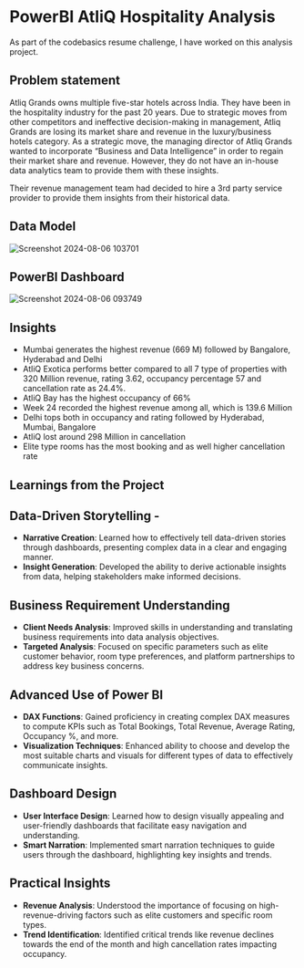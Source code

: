 # PowerBI AtliQ Hospitality Analysis


As part of the codebasics resume challenge, I have worked on this analysis project.

## Problem statement

Atliq Grands owns multiple five-star hotels across India. They have been in the hospitality industry for the past 20 years. Due to strategic moves from other competitors and ineffective decision-making in management, Atliq Grands are losing its market share and revenue in the luxury/business hotels category. As a strategic move, the managing director of Atliq Grands wanted to incorporate “Business and Data Intelligence” in order to regain their market share and revenue. However, they do not have an in-house data analytics team to provide them with these insights.

Their revenue management team had decided to hire a 3rd party service provider to provide them insights from their historical data.

## Data Model

![Screenshot 2024-08-06 103701](https://github.com/user-attachments/assets/9c8b35da-ed5b-4d9c-9938-2931589da1ec)

## PowerBI Dashboard

![Screenshot 2024-08-06 093749](https://github.com/user-attachments/assets/8bf99409-9780-4c37-af5b-b58a9258052a)

## Insights

- Mumbai generates the highest revenue (669 M) followed by Bangalore, Hyderabad and Delhi
- AtliQ Exotica performs better compared to all 7 type of properties with 320 Million revenue, rating 3.62, occupancy percentage 57 and cancellation rate as 24.4%.
- AtliQ Bay has the highest occupancy of 66%
- Week 24 recorded the highest revenue among all, which is 139.6 Million
- Delhi tops both in occupancy and rating followed by Hyderabad, Mumbai, Bangalore
- AtliQ lost around 298 Million in cancellation 
- Elite type rooms has the most booking and as well higher cancellation rate

## Learnings from the Project

## Data-Driven Storytelling -

- **Narrative Creation**: Learned how to effectively tell data-driven stories through dashboards, presenting complex data in a clear and engaging manner.
- **Insight Generation**: Developed the ability to derive actionable insights from data, helping stakeholders make informed decisions.
  
## Business Requirement Understanding
- **Client Needs Analysis**: Improved skills in understanding and translating business requirements into data analysis objectives.
- **Targeted Analysis**: Focused on specific parameters such as elite customer behavior, room type preferences, and platform partnerships to address key business concerns.

## Advanced Use of Power BI
- **DAX Functions**: Gained proficiency in creating complex DAX measures to compute KPIs such as Total Bookings, Total Revenue, Average Rating, Occupancy %, and more.
- **Visualization Techniques**: Enhanced ability to choose and develop the most suitable charts and visuals for different types of data to effectively communicate insights.

## Dashboard Design
- **User Interface Design**: Learned how to design visually appealing and user-friendly dashboards that facilitate easy navigation and understanding.
- **Smart Narration**: Implemented smart narration techniques to guide users through the dashboard, highlighting key insights and trends.

## Practical Insights
- **Revenue Analysis**: Understood the importance of focusing on high-revenue-driving factors such as elite customers and specific room types.
- **Trend Identification**: Identified critical trends like revenue declines towards the end of the month and high cancellation rates impacting occupancy.
